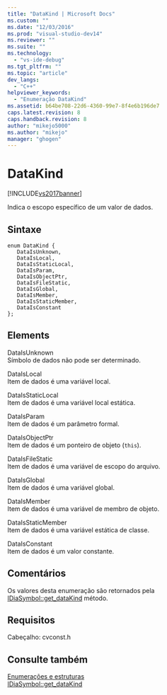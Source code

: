 ```yaml
---
title: "DataKind | Microsoft Docs"
ms.custom: ""
ms.date: "12/03/2016"
ms.prod: "visual-studio-dev14"
ms.reviewer: ""
ms.suite: ""
ms.technology: 
  - "vs-ide-debug"
ms.tgt_pltfrm: ""
ms.topic: "article"
dev_langs: 
  - "C++"
helpviewer_keywords: 
  - "Enumeração DataKind"
ms.assetid: b64be708-22d6-4360-99e7-8f4e6b196de7
caps.latest.revision: 8
caps.handback.revision: 8
author: "mikejo5000"
ms.author: "mikejo"
manager: "ghogen"
---
```

# DataKind
[!INCLUDE[vs2017banner](../../code-quality/includes/vs2017banner.md)]

Indica o escopo específico de um valor de dados.  
  
## Sintaxe  
  
```cpp#  
enum DataKind {   
   DataIsUnknown,  
   DataIsLocal,  
   DataIsStaticLocal,  
   DataIsParam,  
   DataIsObjectPtr,  
   DataIsFileStatic,  
   DataIsGlobal,  
   DataIsMember,  
   DataIsStaticMember,  
   DataIsConstant  
};  
```  
  
## Elements  
 DataIsUnknown  
 Símbolo de dados não pode ser determinado.  
  
 DataIsLocal  
 Item de dados é uma variável local.  
  
 DataIsStaticLocal  
 Item de dados é uma variável local estática.  
  
 DataIsParam  
 Item de dados é um parâmetro formal.  
  
 DataIsObjectPtr  
 Item de dados é um ponteiro de objeto \(`this`\).  
  
 DataIsFileStatic  
 Item de dados é uma variável de escopo do arquivo.  
  
 DataIsGlobal  
 Item de dados é uma variável global.  
  
 DataIsMember  
 Item de dados é uma variável de membro de objeto.  
  
 DataIsStaticMember  
 Item de dados é uma variável estática de classe.  
  
 DataIsConstant  
 Item de dados é um valor constante.  
  
## Comentários  
 Os valores desta enumeração são retornados pela [IDiaSymbol::get\_dataKind](../../debugger/debug-interface-access/idiasymbol-get-datakind.md) método.  
  
## Requisitos  
 Cabeçalho: cvconst.h  
  
## Consulte também  
 [Enumerações e estruturas](../../debugger/debug-interface-access/enumerations-and-structures.md)   
 [IDiaSymbol::get\_dataKind](../../debugger/debug-interface-access/idiasymbol-get-datakind.md)